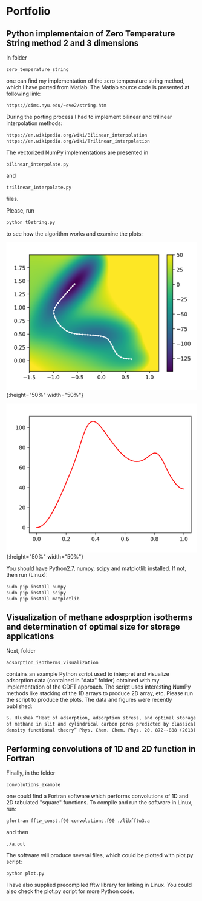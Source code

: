 # Portfolio


## Python implementaion of Zero Temperature String method 2 and 3 dimensions

﻿In folder

    zero_temperature_string

one can find my implementation of the zero temperature string method,
which I have ported from Matlab.
The Matlab source code is presented at following link:

    https://cims.nyu.edu/~eve2/string.htm

During the porting process I had to implement bilinear and trilinear
interpolation methods:

    https://en.wikipedia.org/wiki/Bilinear_interpolation
    https://en.wikipedia.org/wiki/Trilinear_interpolation

The vectorized NumPy implementations are presented in

    bilinear_interpolate.py

and

    trilinear_interpolate.py

files.

Please, run

    python t0string.py

to see how the algorithm works and examine the plots:

![alt text](https://raw.githubusercontent.com/stepanko7/portfolio/master/zero_temperature_string/_final.png){:height="50%" width="50%"}

![alt text](https://raw.githubusercontent.com/stepanko7/portfolio/master/zero_temperature_string/_fep1d.png){:height="50%" width="50%"}


You should have Python2.7, numpy, scipy and matplotlib installed.
If not, then run (Linux):

    sudo pip install numpy
    sudo pip install scipy
    sudo pip install matplotlib



## Visualization of methane adosprption isotherms and determination of optimal size for storage applications

Next, folder

    adsorption_isotherms_visualization

contains an example Python script used to interpret and visualize
adsorption data (contained in "data" folder) obtained with
my implementation of the CDFT approach.
The script uses interesting NumPy methods like stacking
of the 1D arrays to produce 2D array, etc.
Please run the script to produce the plots.
The data and figures were  recently published:

    S. Hlushak “Heat of adsorption, adsorption stress, and optimal storage of methane in slit and cylindrical carbon pores predicted by classical density functional theory” Phys. Chem. Chem. Phys. 20, 872--888 (2018)




## Performing convolutions of 1D and 2D function in Fortran

Finally, in the folder

    convolutions_example

one could find a Fortran software which performs convolutions
of 1D and 2D tabulated "square" functions.
To compile and run the software in Linux, run:

    gfortran fftw_const.f90 convolutions.f90 ./libfftw3.a

and then

    ./a.out

The software will produce several files, which could be plotted
with plot.py script:

    python plot.py

I have also supplied precompiled fftw library for linking in Linux.
You could also check the plot.py script for more Python code.

